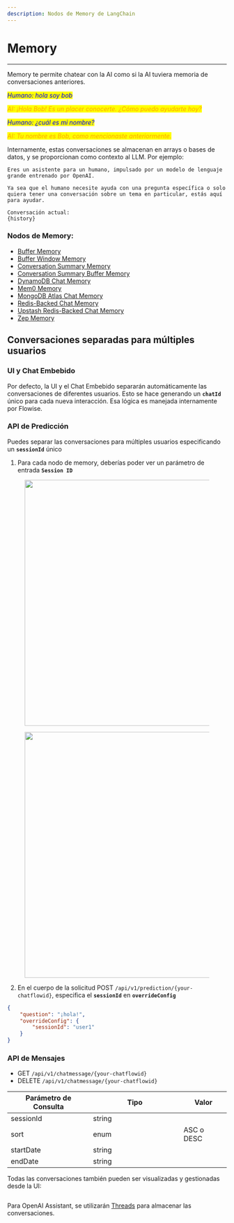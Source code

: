 ```yaml
---
description: Nodos de Memory de LangChain
---
```


# Memory

***

Memory te permite chatear con la AI como si la AI tuviera memoria de conversaciones anteriores.

_<mark style="color:blue;">Humano: hola soy bob</mark>_

_<mark style="color:orange;">AI: ¡Hola Bob! Es un placer conocerte. ¿Cómo puedo ayudarte hoy?</mark>_

_<mark style="color:blue;">Humano: ¿cuál es mi nombre?</mark>_

_<mark style="color:orange;">AI: Tu nombre es Bob, como mencionaste anteriormente.</mark>_

Internamente, estas conversaciones se almacenan en arrays o bases de datos, y se proporcionan como contexto al LLM. Por ejemplo:

```
Eres un asistente para un humano, impulsado por un modelo de lenguaje grande entrenado por OpenAI.

Ya sea que el humano necesite ayuda con una pregunta específica o solo quiera tener una conversación sobre un tema en particular, estás aquí para ayudar.

Conversación actual:
{history}
```

### Nodos de Memory:

* [Buffer Memory](buffer-memory.md)
* [Buffer Window Memory](buffer-window-memory.md)
* [Conversation Summary Memory](conversation-summary-memory.md)
* [Conversation Summary Buffer Memory](conversation-summary-buffer-memory.md)
* [DynamoDB Chat Memory](dynamodb-chat-memory.md)
* [Mem0 Memory](mem0-memory.md)
* [MongoDB Atlas Chat Memory](mongodb-atlas-chat-memory.md)
* [Redis-Backed Chat Memory](redis-backed-chat-memory.md)
* [Upstash Redis-Backed Chat Memory](upstash-redis-backed-chat-memory.md)
* [Zep Memory](zep-memory.md)

## Conversaciones separadas para múltiples usuarios

### UI y Chat Embebido

Por defecto, la UI y el Chat Embebido separarán automáticamente las conversaciones de diferentes usuarios. Esto se hace generando un **`chatId`** único para cada nueva interacción. Esa lógica es manejada internamente por Flowise.

### API de Predicción

Puedes separar las conversaciones para múltiples usuarios especificando un **`sessionId`** único

1. Para cada nodo de memory, deberías poder ver un parámetro de entrada **`Session ID`**

<figure><img src="../../../.gitbook/assets/image--76-.png" alt="" width="563"><figcaption></figcaption></figure>

<figure><img src="../../../.gitbook/assets/Untitled--1---1---1---1---1-.png" alt="" width="563"><figcaption></figcaption></figure>

2. En el cuerpo de la solicitud POST `/api/v1/prediction/{your-chatflowid}`, especifica el **`sessionId`** en **`overrideConfig`**

```json
{
    "question": "¡hola!",
    "overrideConfig": {
        "sessionId": "user1"
    }
}
```

### API de Mensajes

* GET `/api/v1/chatmessage/{your-chatflowid}`
* DELETE `/api/v1/chatmessage/{your-chatflowid}`

<table><thead><tr><th>Parámetro de Consulta</th><th width="192">Tipo</th><th>Valor</th></tr></thead><tbody><tr><td>sessionId</td><td>string</td><td></td></tr><tr><td>sort</td><td>enum</td><td>ASC o DESC</td></tr><tr><td>startDate</td><td>string</td><td></td></tr><tr><td>endDate</td><td>string</td><td></td></tr></tbody></table>

Todas las conversaciones también pueden ser visualizadas y gestionadas desde la UI:

<figure><img src="../../../.gitbook/assets/image--78-.png" alt=""><figcaption></figcaption></figure>

Para OpenAI Assistant, se utilizarán [Threads](../agents/openai-assistant/threads.md) para almacenar las conversaciones.
